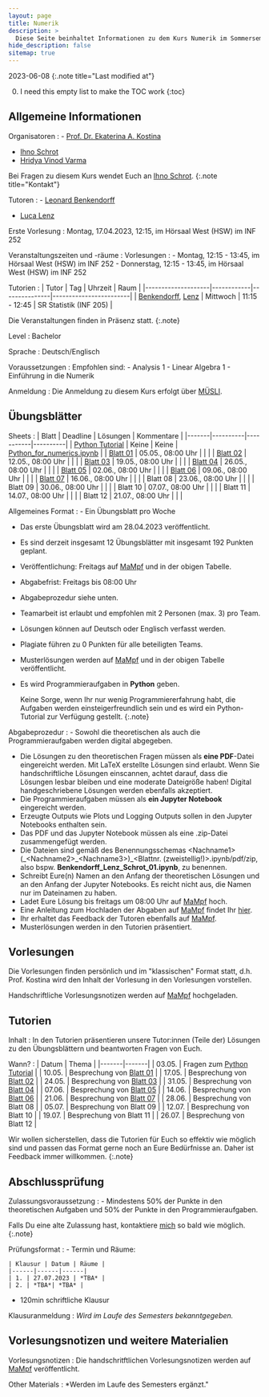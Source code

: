 ```yaml
---
layout: page
title: Numerik 
description: >
  Diese Seite beinhaltet Informationen zu dem Kurs Numerik im Sommersemester 2023.
hide_description: false
sitemap: true
---
```


<!-- invert_sidebar: true -->

2023-06-08
{:.note title="Last modified at"}

0. I need this empty list to make the TOC work
{:toc}

## Allgemeine Informationen

Organisatoren
: - [Prof. Dr. Ekaterina A. Kostina][ekaterina]
  - [Ihno Schrot][ihno]
  - [Hridya Vinod Varma][varma]
  
  Bei Fragen zu diesem Kurs wendet Euch an [Ihno Schrot][ihno].
  {:.note title="Kontakt"}
  
Tutoren
: - [Leonard Benkendorff][leo]
  - [Luca Lenz][luca]

Erste Vorlesung
: Montag, 17.04.2023, 12:15, im Hörsaal West (HSW) im INF 252

Veranstaltungszeiten und -räume
: Vorlesungen
  : - Montag, 12:15 - 13:45, im Hörsaal West (HSW) im INF 252
    - Donnerstag, 12:15 - 13:45, im Hörsaal West (HSW) im INF 252
  
  Tutorien
  : | Tutor              | Tag        | Uhrzeit       | Raum                   |
    |--------------------|------------|---------------|------------------------|
    | [Benkendorff][leo], [Lenz][luca]  | Mittwoch   | 11:15 - 12:45 | SR Statistik (INF 205) |
  
  
  Die Veranstaltungen finden in Präsenz statt.
  {:.note}

Level 
: Bachelor

Sprache
: Deutsch/Englisch

Voraussetzungen
: Empfohlen sind:
    - Analysis 1
    - Linear Algebra 1
    - Einführung in die Numerik
  
Anmeldung
: Die Anmeldung zu diesem Kurs erfolgt über [MÜSLI][muesli].

## Übungsblätter

Sheets
: | Blatt | Deadline | Lösungen | Kommentare |
  |-------|----------|-----------|----------|
  | [Python Tutorial][pythontut] | Keine | Keine | [Python_for_numerics.ipynb][pythonnb] |
  | [Blatt 01][sheet01] | 05.05., 08:00 Uhr | | |
  | [Blatt 02][sheet02] | 12.05., 08:00 Uhr | | |
  | [Blatt 03][sheet03] | 19.05., 08:00 Uhr | | |
  | [Blatt 04][sheet04] | 26.05., 08:00 Uhr | | |
  | [Blatt 05][sheet05] | 02.06., 08:00 Uhr | | |
  | [Blatt 06][sheet06] | 09.06., 08:00 Uhr | | |
  | [Blatt 07][sheet07] | 16.06., 08:00 Uhr | | |
  | Blatt 08 | 23.06., 08:00 Uhr | | |
  | Blatt 09 | 30.06., 08:00 Uhr | | |
  | Blatt 10 | 07.07., 08:00 Uhr | | |
  | Blatt 11 | 14.07., 08:00 Uhr | | |
  | Blatt 12 | 21.07., 08:00 Uhr | | |

Allgemeines Format
: - Ein Übungsblatt pro Woche
  - Das erste Übungsblatt wird am 28.04.2023 veröffentlicht.
  - Es sind derzeit insgesamt 12 Übungsblätter mit insgesamt 192 Punkten geplant.
  - Veröffentlichung: Freitags auf [MaMpf][mampf] und in der obigen Tabelle.
  - Abgabefrist: Freitags bis 08:00 Uhr
  - Abgabeprozedur siehe unten.
  - Teamarbeit ist erlaubt und empfohlen mit 2 Personen (max. 3) pro Team.
  - Lösungen können auf Deutsch oder Englisch verfasst werden.
  - Plagiate führen zu 0 Punkten für alle beteiligten Teams.
  - Musterlösungen werden auf [MaMpf][mampf] und in der obigen Tabelle veröffentlicht.
  - Es wird Programmieraufgaben in **Python** geben.

    Keine Sorge, wenn Ihr nur wenig Programmiererfahrung habt, die Aufgaben werden einsteigerfreundlich sein und es wird ein Python-Tutorial zur Verfügung gestellt. 
    {:.note}

Abgabeprozedur
: - Sowohl die theoretischen als auch die Programmieraufgaben werden digital abgegeben.
  - Die Lösungen zu den theoretischen Fragen müssen als **eine PDF**-Datei eingereicht werden. Mit LaTeX erstellte Lösungen sind erlaubt. Wenn Sie handschriftliche Lösungen einscannen, achtet darauf, dass die Lösungen lesbar bleiben und eine moderate Dateigröße haben! Digital handgeschriebene Lösungen werden ebenfalls akzeptiert.
  - Die Programmieraufgaben müssen als **ein Jupyter Notebook** eingereicht werden.
  - Erzeugte Outputs wie Plots und Logging Outputs sollen in den Jupyter Notebooks enthalten sein.
  - Das PDF und das Jupyter Notebook müssen als eine .zip-Datei zusammengefügt werden.
  - Die Dateien sind gemäß des Benennungsschemas \<Nachname1\>(\_\<Nachname2\>\_\<Nachname3\>)_\<Blattnr. (zweistellig!)\>\.ipynb/pdf/zip, also bspw. **Benkendorff_Lenz_Schrot_01.ipynb**, zu benennen.
  - Schreibt Eure(n) Namen an den Anfang der theoretischen Lösungen und an den Anfang der Jupyter Notebooks. Es reicht nicht aus, die Namen nur im Dateinamen zu haben.
  - Ladet Eure Lösung bis freitags um 08:00 Uhr auf [MaMpf][mampf] hoch.
  - Eine Anleitung zum Hochladen der Abgaben auf [MaMpf][mampf] findet Ihr [hier][subguide].
  - Ihr erhaltet das Feedback der Tutoren ebenfalls auf [MaMpf][mampf].
  - Musterlösungen werden in den Tutorien präsentiert.

## Vorlesungen

Die Vorlesungen finden persönlich und im "klassischen" Format statt, d.h. Prof. Kostina wird den Inhalt der Vorlesung in den Vorlesungen vorstellen.

Handschriftliche Vorlesungsnotizen werden auf [MaMpf][mampf] hochgeladen.

## Tutorien

Inhalt
: In den Tutorien präsentieren unsere Tutor:innen (Teile der) Lösungen zu den Übungsblättern und beantworten Fragen von Euch.

Wann?
: 
  | Datum | Thema |
  |-------|-------|
  | 03.05. | Fragen zum [Python Tutorial][pythontut] |
  | 10.05. | Besprechung von [Blatt 01][sheet01] |
  | 17.05. | Besprechung von [Blatt 02][sheet02] |
  | 24.05. | Besprechung von [Blatt 03][sheet03] |
  | 31.05. | Besprechung von [Blatt 04][sheet04] |
  | 07.06. | Besprechung von [Blatt 05][sheet05] |
  | 14.06. | Besprechung von [Blatt 06][sheet06] |
  | 21.06. | Besprechung von [Blatt 07][sheet07] |
  | 28.06. | Besprechung von Blatt 08 |
  | 05.07. | Besprechung von Blatt 09 |
  | 12.07. | Besprechung von Blatt 10 |
  | 19.07. | Besprechung von Blatt 11 |
  | 26.07. | Besprechung von Blatt 12 |

Wir wollen sicherstellen, dass die Tutorien für Euch so effektiv wie möglich sind und passen das Format gerne noch an Eure Bedürfnisse an. Daher ist Feedback immer willkommen.
{:.note}

## Abschlussprüfung

Zulassungsvoraussetzung
: - Mindestens 50% der Punkte in den theoretischen Aufgaben und 50% der Punkte in den Programmieraufgaben.
  
  Falls Du eine alte Zulassung hast, kontaktiere [mich][ihno] so bald wie möglich.
  {:.note}
  
Prüfungsformat
: - Termin und Räume:

    | Klausur | Datum | Räume |
    |------|------|------|
    | 1. | 27.07.2023 | *TBA* |
    | 2. | *TBA*| *TBA* |

<!--     Please arrive 15min earlier!
    {:.note title="Important"} -->

  - 120min schriftliche Klausur

<!--   - The exam is not an open book exam. In fact, you are not allowed to bring any materials into the exam, i.e. you are not allowed to use cheat sheets or similar.
  - [Exam Preparation Sheet][exprep] In this document you find general information about the exam and materials for the exam preparation including a list of the most relevant exercises and a list of questions. -->

Klausuranmeldung
: *Wird im Laufe des Semesters bekanntgegeben.*

<!-- - There won't be a dedicated registration for the first exam. Instead, everyone who has passed the admission requirements for the exam, will be registered for the first exam.
  - For the second exam, everyone who has failed the first exam or missed the exam due to illness - in this case a doctor's note is required! - or who have sent [me][ihno] an email before the first exam stating that they only want to take the second exam, will be automatically registered.
  - Note that there will be no more exam dates than these two (16.02, 14.04). This means that if you miss the second exam due to illness, you won't have another chance to take the exam this semester.
  - If you plan to miss an exam for which you have been registered, please send [me][ihno] an email as soon as possible. -->

## Vorlesungsnotizen und weitere Materialien

Vorlesungsnotizen
: Die handschritftlichen Vorlesungsnotizen werden auf [MaMpf][mampf] veröffentlicht.

Other Materials
: *Werden im Laufe des Semesters ergänzt."

[pythontut]: https://heibox.uni-heidelberg.de/f/7a03c5db18bc4807a7a3/
[pythonnb]: https://heibox.uni-heidelberg.de/f/3cf80d0732fd41e69a6d/?dl=1
[sheet01]: https://heibox.uni-heidelberg.de/f/d8455918c79748a7a9a9/
[sheet02]: https://heibox.uni-heidelberg.de/f/da31a5e28a5947f48d8a/
[sheet03]: https://heibox.uni-heidelberg.de/f/9719f23eb3f941ec84f3/
[sheet04]: https://heibox.uni-heidelberg.de/f/4d715fa3bae349339c7b/
[sheet05]: https://heibox.uni-heidelberg.de/f/7faf6e80c0b94ebd91ef/
[sheet06]: https://heibox.uni-heidelberg.de/f/25522b6d115244899775/
[sheet07]: https://heibox.uni-heidelberg.de/f/a740a653ed534c3799b8/

[tuts]: #tutorien
[ws]: #collaborative-working-session
[sol]: #presentation-of-solutions
[material]: #vorlesungsnotizen-und-weitere-materialien

[ekaterina]: mailto:ekaterina(dot)kostina(at)iwr(dot)uni-heidelberg(dot)de
[ihno]: mailto:ihno(dot)schrot(at)uni-heidelberg(dot)de
[varma]: mailto:hridya(dot)varma(at)uni-heidelberg(dot)de
[leo]: mailto:benkendorff(at)stud(dot)uni-heidelberg(dot)de
[luca]: mailto:luca(dot)lenz(at)stud(dot)uni-heidelberg(dot)de
[muesli]: https://muesli.mathi.uni-heidelberg.de/lecture/view/1693
[mampf]: https://mampf.mathi.uni-heidelberg.de
[subguide]: https://mampf.blog/zettelabgaben-fur-studierende/


